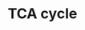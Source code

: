 ---
annotations:
- id: PW:0000026
  parent: classic metabolic pathway
  type: Pathway Ontology
  value: citric acid cycle pathway
authors:
- Kdahlquist
- MaintBot
- N.Fidelman
- Egonw
- Ddigles
- LWackers
- Susan
- Eweitz
description: ''
last-edited: 2021-09-29
organisms:
- Danio rerio
redirect_from:
- /index.php/Pathway:WP19
- /instance/WP19
revision: null
schema-jsonld:
- '@context': https://schema.org/
  '@id': https://wikipathways.github.io/pathways/WP19.html
  '@type': Dataset
  creator:
    '@type': Organization
    name: WikiPathways
  description: ''
  keywords:
  - Acetyl-CoA
  - FH
  - Fumarate
  - IDH2
  - L-malate
  - MDH1aa
  - MDH1ab
  - MDH1b
  - MDH2
  - OGDH
  - Oxaloacetate
  - PC
  - PDHA1A
  - PDHA1B
  - PDHA2
  - PDHX
  - PDK1
  - PDK2
  - PDK3b
  - PDK4
  - PDP2
  - SDHA
  - SDHB
  - SDHC
  - SDHDa
  - SDHDb
  - SUCLG1
  - SUCLG2
  - aco2
  - alpha-ketoglutarate
  - citrate
  - cs
  - dlat
  - dldh
  - dlst
  - idh3a
  - idh3b
  - isocitrate
  - pdhb
  - pyruvate
  - succinate
  - succinyl-CoA
  - sucla2
  - zgc:112190
  - zgc:86647
  license: CC0
  name: TCA cycle
seo: CreativeWork
title: TCA cycle
wpid: WP19
---